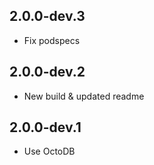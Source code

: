 ## 2.0.0-dev.3

* Fix podspecs

## 2.0.0-dev.2

* New build & updated readme

## 2.0.0-dev.1

* Use OctoDB

